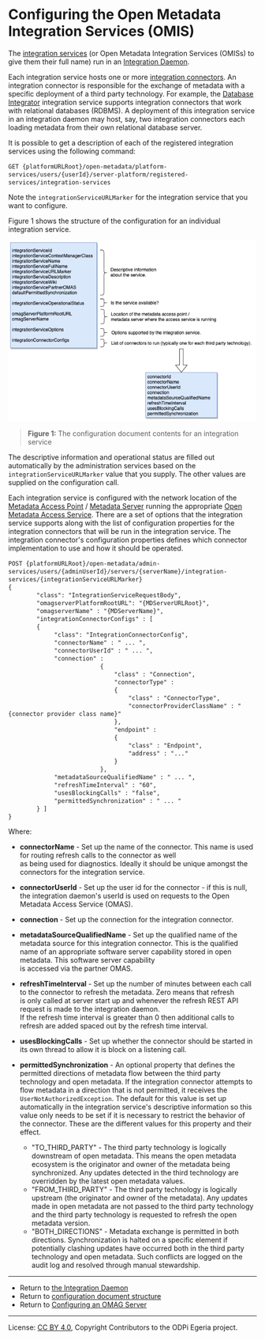 <!-- SPDX-License-Identifier: CC-BY-4.0 -->
<!-- Copyright Contributors to the ODPi Egeria project. -->

# Configuring the Open Metadata Integration Services (OMIS)

The [integration services](../../../integration-services) (or Open Metadata Integration Services (OMISs) to give them
their full name)
run in an [Integration Daemon](../concepts/integration-daemon.md).

Each integration service hosts one or more [integration connectors](../../../governance-servers/integration-daemon-services/docs/integration-connector.md).  An integration connector
is responsible for the exchange of metadata with a specific deployment of a third party technology.
For example, the [Database Integrator](../../../integration-services/database-integrator) integration service
supports integration connectors that work with relational databases (RDBMS).
A deployment of this integration service in an integration daemon may host, say,
two integration connectors each loading metadata from their own relational database server.

It is possible to get a description of each of the registered
integration services using the following command:

```
GET {platformURLRoot}/open-metadata/platform-services/users/{userId}/server-platform/registered-services/integration-services
```
Note the `integrationServiceURLMarker` for the integration service that you want to configure.

Figure 1 shows the structure of the configuration for an individual integration service.

![Figure 1](../concepts/integration-service-config.png#pagewidth)
> **Figure 1:** The configuration document contents for an integration service

The descriptive information and operational status are filled out automatically by the
administration services based on the `integrationServiceURLMarker` value that you supply.
The other values are supplied on the configuration call.

Each integration service is configured with the network location of the
[Metadata Access Point](../concepts/metadata-access-point.md) /
[Metadata Server](../concepts/metadata-server.md)
running the appropriate [Open Metadata Access Service](../../../access-services).
There are a set of options that the integration service supports
along with the list of configuration properties for the integration connectors that will be run in the
integration service.
The integration connector's configuration properties defines which connector implementation
to use and how it should be operated.

```
POST {platformURLRoot}/open-metadata/admin-services/users/{adminUserId}/servers/{serverName}/integration-services/{integrationServiceURLMarker}
{
        "class": "IntegrationServiceRequestBody",
        "omagserverPlatformRootURL": "{MDServerURLRoot}",
        "omagserverName" : "{MDServerName}",
        "integrationConnectorConfigs" : [ 
        {
             "class": "IntegrationConnectorConfig",
             "connectorName" : " ... ",             
             "connectorUserId" : " ... ",           
             "connection" : 
                          { 
                              "class" : "Connection",
                              "connectorType" : 
                              {
                                  "class" : "ConnectorType",
                                  "connectorProviderClassName" : "{connector provider class name}"
                              },
                              "endpoint" :
                              {
                                  "class" : "Endpoint",
                                  "address" : "..."
                              }
                          },               
             "metadataSourceQualifiedName" : " ... ",
             "refreshTimeInterval" : "60", 
             "usesBlockingCalls" : "false",
             "permittedSynchronization" : " ... "
        } ]      
}
```
Where:
* **connectorName** - Set up the name of the connector.  This name is used for routing refresh calls to the connector as well        
  as being used for diagnostics.  Ideally it should be unique amongst the connectors for the integration service.
* **connectorUserId** - Set up the user id for the connector - if this is null, the integration daemon's userId is used
  on requests to the Open Metadata Access Service (OMAS). 
* **connection** - Set up the connection for the integration connector.              
* **metadataSourceQualifiedName** - Set up the qualified name of the metadata source for this integration connector.  This is the qualified name
  of an appropriate software server capability stored in open metadata.  This software server capability      
  is accessed via the partner OMAS.                                                                           
* **refreshTimeInterval** - Set up the number of minutes between each call to the connector to refresh the metadata.  Zero means that refresh                  
  is only called at server start up and whenever the refresh REST API request is made to the integration daemon.                     
  If the refresh time interval is greater than 0 then additional calls to refresh are added spaced out by the refresh time interval.        
* **usesBlockingCalls** - Set up whether the connector should be started in its own thread to allow it is block on a listening call.
* **permittedSynchronization** - An optional property that defines the permitted directions of metadata flow
  between the third party technology and open metadata.  If the integration connector
  attempts to flow metadata in a direction that is not permitted, it receives the `UserNotAuthorizedException`.
  The default for this value is set up automatically in the integration service's descriptive information so this
  value only needs to be set if it is necessary to restrict the behavior of the
  connector.  These are the different values for this property and their effect.
  
  *    "TO_THIRD_PARTY" - The third party technology is logically downstream of open metadata.  This means the open metadata
                        ecosystem is the originator and owner of the metadata being synchronized. Any updates detected
                        in the third technology are overridden by the latest open metadata values.
  *    "FROM_THIRD_PARTY" - The third party technology is logically upstream (the originator and owner of the metadata). 
                        Any updates made in open metadata are not passed to the third party technology and the
                        third party technology is requested to refresh the open metadata version.
  *    "BOTH_DIRECTIONS" - Metadata exchange is permitted in both directions.  Synchronization is halted on a specific
                        element if potentially clashing updates have occurred both in the third party technology and
                        open metadata.  Such conflicts are logged on the audit log and resolved through manual stewardship.




----
* Return to [the Integration Daemon](../concepts/integration-daemon.md)
* Return to [configuration document structure](../concepts/configuration-document.md)
* Return to [Configuring an OMAG Server](configuring-an-omag-server.md)


----
License: [CC BY 4.0](https://creativecommons.org/licenses/by/4.0/),
Copyright Contributors to the ODPi Egeria project.